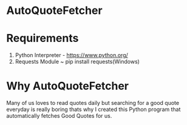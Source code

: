 # AutoQuoteFetcher
# Requirements
  1. Python Interpreter - https://www.python.org/
  2. Requests Module ~ pip install requests(Windows)

# Why AutoQuoteFetcher
Many of us loves to read quotes daily but searching for a good quote everyday is really boring thats why I created this Python program that automatically fetches Good Quotes for us.
